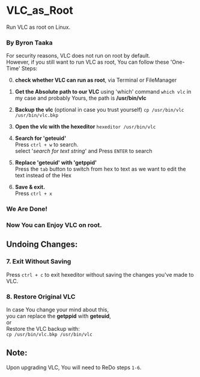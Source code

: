 # VLC_as_Root
Run VLC as root on  Linux.

### By Byron Taaka

For security reasons, VLC does not run on root by default.<br/>
However, if you still want to run VLC as root,
You can follow these 'One-Time' Steps:

0. **check whether VLC can run as root**, via Terminal or FileManager

1. **Get the Absolute path to our VLC** using 'which' command
		`which vlc`
	in my case and probably Yours, the path is **/usr/bin/vlc**

2. **Backup the vlc** (optional in case you trust yourself)
		`cp /usr/bin/vlc /usr/bin/vlc.bkp`

3. **Open the vlc with the hexeditor**
		`hexeditor /usr/bin/vlc`

4. **Search for 'geteuid'**<br/>
Press `ctrl + w` to search.<br/>
select '_search for text string_' and Press `ENTER` to search

5. **Replace 'geteuid' with 'getppid'**<br/>
	Press the `tab` button to switch from hex to text as we want to edit the text instead of the Hex

6. **Save &amp; exit.**<br/>
	Press `ctrl + x`

### **We Are Done!**<br/>
### **Now You can Enjoy VLC on root.**


## **Undoing Changes:**
### 7. **Exit Without Saving**<br/>
Press `ctrl + c` to exit hexeditor without saving the changes you've made to VLC.

### 8. **Restore Original VLC**<br/>
In case You change your mind about this,<br/>
	you can replace the **getppid** with **geteuid**,<br/>
	or<br/>
	Restore the VLC backup with:<br/>
			`cp /usr/bin/vlc.bkp /usr/bin/vlc`

## **Note:**
Upon upgrading VLC, You will need to ReDo steps `1-6`.
